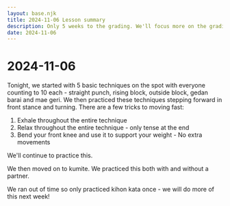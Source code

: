 ```yaml
---
layout: base.njk
title: 2024-11-06 Lesson summary
description: Only 5 weeks to the grading. We'll focus more on the grading syllabus from now on. Tonight we practiced our basic techniques and the 9th kyu grading syllabus
date: 2024-11-06
---
```

# 2024-11-06

Tonight, we started with 5 basic techniques on the spot with everyone counting to 10 each - straight punch, rising block, outside block, gedan barai and mae geri. We then practiced these techniques stepping forward in front stance and turning. There are a few tricks to moving fast:

1. Exhale throughout the entire technique
1. Relax throughout the entire technique - only tense at the end
1. Bend your front knee and use it to support your weight - No extra movements

We'll continue to practice this.

We then moved on to kumite. We practiced this both with and without a partner.

We ran out of time so only practiced kihon kata once - we will do more of this next week!

